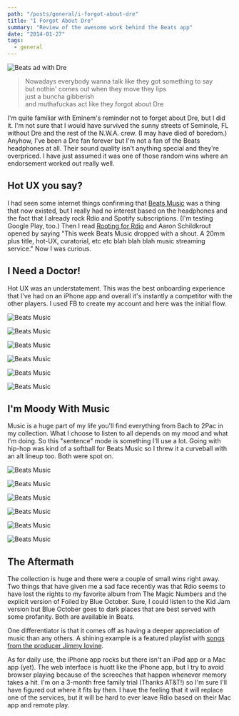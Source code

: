 ```yaml
---
path: "/posts/general/i-forgot-about-dre"
title: "I Forgot About Dre"
summary: "Review of the awesome work behind the Beats app"
date: "2014-01-27"
tags:
  - general
---
```


![Beats ad with Dre](/img/posts/general/i-forgot-about-dre/dre-ad.jpg)

> Nowadays everybody wanna talk like they got something to say  
> but nothin' comes out when they move they lips  
> just a buncha gibberish  
> and muthafuckas act like they forgot about Dre

I'm quite familiar with Eminem's reminder not to forget about Dre, but I did it. I'm not sure that I would have survived the sunny streets of Seminole, FL without Dre and the rest of the N.W.A. crew. (I may have died of boredom.) Anyhow, I've been a Dre fan forever but I'm not a fan of the Beats headphones at all. Their sound quality isn't anything special and they're overpriced. I have just assumed it was one of those random wins where an endorsement worked out really well.

## Hot UX you say?

I had seen some internet things confirming that [Beats Music](https://www.beatsmusic.com/) was a thing that now existed, but I really had no interest based on the headphones and the fact that I already rock Rdio and Spotify subscriptions. (I'm testing Google Play, too.) Then I read [Rooting for Rdio](https://medium.com/dear-blank/69f99fc29d1) and Aaron Schildkrout opened by saying "This week Beats Music dropped with a shout. A 20mm plus title, hot-UX, curatorial, etc etc blah blah blah music streaming service." Now I was curious.

## I Need a Doctor!

Hot UX was an understatement. This was the best onboarding experience that I've had on an iPhone app and overall it's instantly a competitor with the other players. I used FB to create my account and here was the initial flow.

![Beats Music](/img/posts/general/i-forgot-about-dre/bm-01.jpg)

![Beats Music](/img/posts/general/i-forgot-about-dre/bm-02.jpg)

![Beats Music](/img/posts/general/i-forgot-about-dre/bm-03.jpg)

![Beats Music](/img/posts/general/i-forgot-about-dre/bm-04.jpg)

![Beats Music](/img/posts/general/i-forgot-about-dre/bm-05.jpg)

![Beats Music](/img/posts/general/i-forgot-about-dre/bm-06.jpg)

## I'm Moody With Music

Music is a huge part of my life you'll find everything from Bach to 2Pac in my collection. What I choose to listen to all depends on my mood and what I'm doing. So this "sentence" mode is something I'll use a lot. Going with hip-hop was kind of a softball for Beats Music so I threw it a curveball with an alt lineup too. Both were spot on.

![Beats Music](/img/posts/general/i-forgot-about-dre/bm-07.jpg)

![Beats Music](/img/posts/general/i-forgot-about-dre/bm-08.jpg)

![Beats Music](/img/posts/general/i-forgot-about-dre/bm-09.jpg)

![Beats Music](/img/posts/general/i-forgot-about-dre/bm-13.jpg)

![Beats Music](/img/posts/general/i-forgot-about-dre/bm-14.jpg)

![Beats Music](/img/posts/general/i-forgot-about-dre/bm-15.jpg)

## The Aftermath

The collection is huge and there were a couple of small wins right away. Two things that have given me a sad face recently was that Rdio seems to have lost the rights to my favorite album from The Magic Numbers and the explicit version of Foiled by Blue October. Sure, I could listen to the Kid Jam version but Blue October goes to dark places that are best served with some profanity. Both are available in Beats.

One differentiator is that it comes off as having a deeper appreciation of music than any others. A shining example is a featured playlist with [songs from the producer Jimmy Iovine](https://listen.beatsmusic.com/playlists/pl139509655985455616).

As for daily use, the iPhone app rocks but there isn't an iPad app or a Mac app (yet). The web interface is huott like the iPhone app, but I try to avoid browser playing because of the screeches that happen whenever memory takes a hit. I'm on a 3-month free family trial (Thanks AT&T!) so I'm sure I'll have figured out where it fits by then. I have the feeling that it will replace one of the services, but it will be hard to ever leave Rdio based on their Mac app and remote play.
